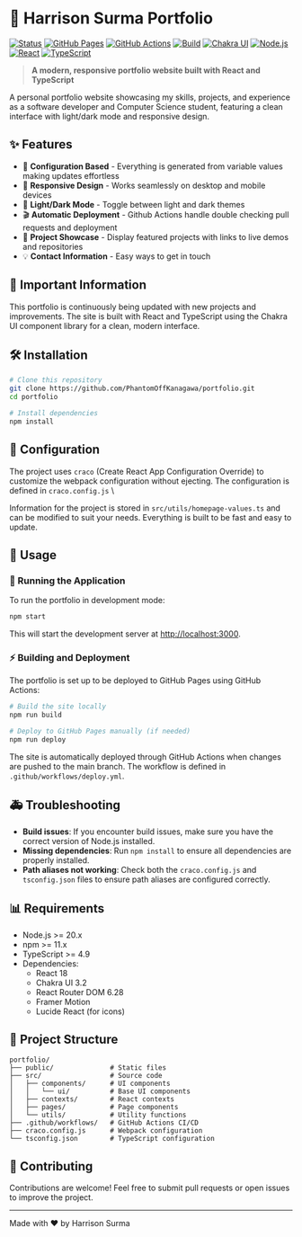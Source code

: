 # 🎉 Harrison Surma Portfolio

[![Status](https://img.shields.io/badge/Status-Active-green?style=for-the-badge&logo=github)](https://github.com/PhantomOffKanagawa/portfolio)
[![GitHub Pages](https://img.shields.io/badge/Hosted%20on-GitHub%20Pages-blue?style=for-the-badge&logo=github)](https://phantomoffkanagawa.github.io/portfolio/)
[![GitHub Actions](https://img.shields.io/badge/CI/CD-GitHub%20Actions-blue?style=for-the-badge&logo=githubactions&logoColor=white)](https://github.com/PhantomOffKanagawa/portfolio/actions)
[![Build](https://img.shields.io/badge/Build-Passing-brightgreen?style=for-the-badge&logo=githubactions&logoColor=white)](https://github.com/PhantomOffKanagawa/portfolio/actions)
[![Chakra UI](https://img.shields.io/badge/Chakra%20UI-brightgreen?style=for-the-badge&logo=chakraui&logoColor=white)](https://chakra-ui.com/docs/getting-started)
[![Node.js](https://img.shields.io/badge/Node.js-brightgreen?style=for-the-badge&logo=node.js&logoColor=white)](https://nodejs.org/en/download/)
[![React](https://img.shields.io/badge/React-blue?style=for-the-badge&logo=react&logoColor=white)](https://reactjs.org/docs/getting-started.html)
[![TypeScript](https://img.shields.io/badge/TypeScript-blue?style=for-the-badge&logo=typescript&logoColor=white)](https://www.typescriptlang.org/docs/)


> **A modern, responsive portfolio website built with React and TypeScript**

A personal portfolio website showcasing my skills, projects, and experience as a software developer and Computer Science student, featuring a clean interface with light/dark mode and responsive design.

## ✨ Features

- 📄 **Configuration Based** - Everything is generated from variable values making updates effortless
- 🎯 **Responsive Design** - Works seamlessly on desktop and mobile devices
- 🚀 **Light/Dark Mode** - Toggle between light and dark themes
- 🎬 **Automatic Deployment** - Github Actions handle double checking pull requests and deployment
- 🔧 **Project Showcase** - Display featured projects with links to live demos and repositories
- 💡 **Contact Information** - Easy ways to get in touch

## 🚨 Important Information

This portfolio is continuously being updated with new projects and improvements. The site is built with React and TypeScript using the Chakra UI component library for a clean, modern interface.

## 🛠️ Installation

```bash
# Clone this repository
git clone https://github.com/PhantomOffKanagawa/portfolio.git
cd portfolio

# Install dependencies
npm install
```

## 🔧 Configuration

The project uses `craco` (Create React App Configuration Override) to customize the webpack configuration without ejecting. The configuration is defined in `craco.config.js` \\

Information for the project is stored in `src/utils/homepage-values.ts` and can be modified to suit your needs. Everything is built to be fast and easy to update.


## 📝 Usage

### 🚀 Running the Application

To run the portfolio in development mode:

```bash
npm start
```

This will start the development server at [http://localhost:3000](http://localhost:3000).

### ⚡ Building and Deployment

The portfolio is set up to be deployed to GitHub Pages using GitHub Actions:

```bash
# Build the site locally
npm run build

# Deploy to GitHub Pages manually (if needed)
npm run deploy
```

The site is automatically deployed through GitHub Actions when changes are pushed to the main branch. The workflow is defined in `.github/workflows/deploy.yml`.

## 🚑 Troubleshooting

- **Build issues**: If you encounter build issues, make sure you have the correct version of Node.js installed.
- **Missing dependencies**: Run `npm install` to ensure all dependencies are properly installed.
- **Path aliases not working**: Check both the `craco.config.js` and `tsconfig.json` files to ensure path aliases are configured correctly.

## 📊 Requirements

- Node.js >= 20.x
- npm >= 11.x
- TypeScript >= 4.9
- Dependencies:
  - React 18
  - Chakra UI 3.2
  - React Router DOM 6.28
  - Framer Motion
  - Lucide React (for icons)

## 📱 Project Structure

```
portfolio/
├── public/              # Static files
├── src/                 # Source code
│   ├── components/      # UI components
│   │   └── ui/          # Base UI components
│   ├── contexts/        # React contexts
│   ├── pages/           # Page components
│   └── utils/           # Utility functions
├── .github/workflows/   # GitHub Actions CI/CD
├── craco.config.js      # Webpack configuration
└── tsconfig.json        # TypeScript configuration
```

## 🤝 Contributing

Contributions are welcome! Feel free to submit pull requests or open issues to improve the project.

---

Made with ❤️ by Harrison Surma
